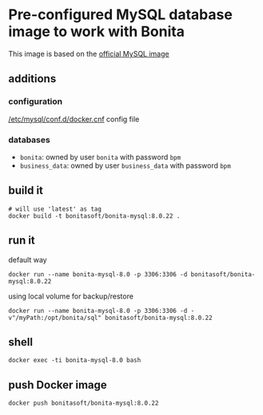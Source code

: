 # Pre-configured MySQL database image to work with Bonita 

This image is based on the [official MySQL image](https://hub.docker.com/_/mysql)

## additions 

### configuration

[/etc/mysql/conf.d/docker.cnf](docker.cnf) config file


### databases

* `bonita`:  owned by user `bonita` with password `bpm`  
* `business_data`: owned by user `business_data` with password `bpm`

## build it

```
# will use 'latest' as tag
docker build -t bonitasoft/bonita-mysql:8.0.22 .
```

## run it

default way

`docker run --name bonita-mysql-8.0 -p 3306:3306 -d bonitasoft/bonita-mysql:8.0.22`

using local volume for backup/restore

`docker run --name bonita-mysql-8.0 -p 3306:3306 -d -v"/myPath:/opt/bonita/sql" bonitasoft/bonita-mysql:8.0.22`


## shell

`docker exec -ti bonita-mysql-8.0 bash`

## push Docker image

`docker push bonitasoft/bonita-mysql:8.0.22`

